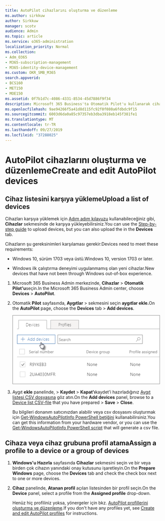 ```yaml
---
title: AutoPilot cihazlarını oluşturma ve düzenleme
ms.author: sirkkuw
author: Sirkkuw
manager: scotv
audience: Admin
ms.topic: article
ms.service: o365-administration
localization_priority: Normal
ms.collection:
- Adm_O365
- M365-subscription-management
- M365-identity-device-management
ms.custom: OKR_SMB_M365
search.appverid:
- BCS160
- MET150
- MOE150
ms.assetid: 0f7b1d7c-4086-4331-8534-45d7886f9f34
description: Microsoft 365 Business'ta Otomatik Pilot'u kullanarak cihazları nasıl yükleyin öğrenin. Bir aygıta veya aygıt grubuna profil atayabilirsiniz.
ms.openlocfilehash: 9ae94266f5a41d8d115fc92f0f080a6fdbdc9f15
ms.sourcegitcommit: 6003d6da0a85c97357eb3dba3918eb145f381fe1
ms.translationtype: MT
ms.contentlocale: tr-TR
ms.lasthandoff: 09/27/2019
ms.locfileid: "37288025"
---
```

# <a name="create-and-edit-autopilot-devices"></a><span data-ttu-id="79dd7-104">AutoPilot cihazlarını oluşturma ve düzenleme</span><span class="sxs-lookup"><span data-stu-id="79dd7-104">Create and edit AutoPilot devices</span></span>

## <a name="upload-a-list-of-devices"></a><span data-ttu-id="79dd7-105">Cihaz listesini karşıya yükleme</span><span class="sxs-lookup"><span data-stu-id="79dd7-105">Upload a list of devices</span></span>

<span data-ttu-id="79dd7-106">Cihazları karşıya yüklemek için [Adım adım kılavuzu](add-autopilot-devices-and-profile.md) kullanabileceğiniz gibi, **Cihazlar** sekmesinde de karşıya yükleyebilirsiniz.</span><span class="sxs-lookup"><span data-stu-id="79dd7-106">You can use the [Step-by-step guide](add-autopilot-devices-and-profile.md) to upload devices, but you can also upload the in the **Devices** tab.</span></span> 
  
<span data-ttu-id="79dd7-107">Cihazların şu gereksinimleri karşılaması gerekir:</span><span class="sxs-lookup"><span data-stu-id="79dd7-107">Devices need to meet these requirements:</span></span>
  
- <span data-ttu-id="79dd7-108">Windows 10, sürüm 1703 veya üstü.</span><span class="sxs-lookup"><span data-stu-id="79dd7-108">Windows 10, version 1703 or later.</span></span>
    
- <span data-ttu-id="79dd7-109">Windows ilk çalıştırma deneyimi uygulanmamış olan yeni cihazlar.</span><span class="sxs-lookup"><span data-stu-id="79dd7-109">New devices that have not been through Windows out-of-box experience.</span></span>

1. <span data-ttu-id="79dd7-110">Microsoft 365 Business Admin merkezinde, **Cihazlar** \> **Otomatik Pilot'u**seçin.</span><span class="sxs-lookup"><span data-stu-id="79dd7-110">In the Microsoft 365 Business Admin center, choose **Devices** \> **AutoPilot**.</span></span>
  
2. <span data-ttu-id="79dd7-111">Otomatik **Pilot** sayfasında, **Aygıtlar** \> sekmesini seçin **aygıtlar ekle.**</span><span class="sxs-lookup"><span data-stu-id="79dd7-111">On the **AutoPilot** page, choose the **Devices** tab \> **Add devices**.</span></span>
    
    ![In the Devices tab, choose Add devices.](media/6ba81e22-c873-40ad-8a72-ce64d15ea6ba.png)
  
3. <span data-ttu-id="79dd7-113">Aygıt **ekle** panelinde, \> **Kaydet** \> **Kapat'ı**kaydet'i hazırladığınız [Aygıt listesi CSV dosyasına](https://support.office.com/article/932e3676-2491-49f0-9177-d893d2f5276e) göz atın.</span><span class="sxs-lookup"><span data-stu-id="79dd7-113">On the **Add devices** panel, browse to a [Device list CSV-file](https://support.office.com/article/932e3676-2491-49f0-9177-d893d2f5276e) that you have prepared \> **Save** \> **Close**.</span></span>
    
    <span data-ttu-id="79dd7-114">Bu bilgileri donanım satıcınızdan alabilir veya csv dosyasını oluşturmak için [Get-WindowsAutoPilotInfo PowerShell betiğini](https://www.powershellgallery.com/packages/Get-WindowsAutoPilotInfo) kullanabilirsiniz.</span><span class="sxs-lookup"><span data-stu-id="79dd7-114">You can get this information from your hardware vendor, or you can use the [Get-WindowsAutoPilotInfo PowerShell script](https://www.powershellgallery.com/packages/Get-WindowsAutoPilotInfo) that will generate a csv file.</span></span> 
    
## <a name="assign-a-profile-to-a-device-or-a-group-of-devices"></a><span data-ttu-id="79dd7-115">Cihaza veya cihaz grubuna profil atama</span><span class="sxs-lookup"><span data-stu-id="79dd7-115">Assign a profile to a device or a group of devices</span></span>

1. <span data-ttu-id="79dd7-116">**Windows'u Hazırla** sayfasında **Cihazlar** sekmesini seçin ve bir veya birden çok cihazın yanındaki onay kutusunu işaretleyin.</span><span class="sxs-lookup"><span data-stu-id="79dd7-116">On the **Prepare Windows** page, choose the **Devices** tab and check the check box next to one or more devices.</span></span> 
    
2. <span data-ttu-id="79dd7-117">**Cihaz** panelinde, **Atanan profil** açılan listesinden bir profil seçin.</span><span class="sxs-lookup"><span data-stu-id="79dd7-117">On the **Device** panel, select a profile from the **Assigned profile** drop-down.</span></span> 
    
    <span data-ttu-id="79dd7-118">Henüz hiç profiliniz yoksa, yönergeler için bkz. [AutoPilot profillerini oluşturma ve düzenleme](create-and-edit-autopilot-profiles.md).</span><span class="sxs-lookup"><span data-stu-id="79dd7-118">If you don't have any profiles yet, see [Create and edit AutoPilot profiles](create-and-edit-autopilot-profiles.md) for instructions.</span></span> 
    

